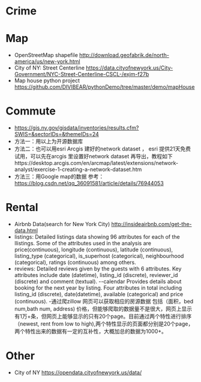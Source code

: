 # Crime

# Map
- OpenStreetMap shapefile http://download.geofabrik.de/north-america/us/new-york.html
- City of NY: Street Centerline https://data.cityofnewyork.us/City-Government/NYC-Street-Centerline-CSCL-/exjm-f27b
- Map house python project https://github.com/DIVIBEAR/pythonDemo/tree/master/demo/mapHouse

# Commute
- https://gis.ny.gov/gisdata/inventories/results.cfm?SWIS=&sectorIDs=&themeIDs=24
- 方法一：用以上为开源数据库
- 方法二：也可以用esri Arcgis 建好的network dataset ， esri 提供21天免费试用，可以先在arcgis 里设置好network dataset 再导出，教程如下https://desktop.arcgis.com/en/arcmap/latest/extensions/network-analyst/exercise-1-creating-a-network-dataset.htm
- 方法三：用Google map的数据 参考：https://blog.csdn.net/qq_36091581/article/details/76944053

# Rental
- Airbnb Data(search for New York City)
  http://insideairbnb.com/get-the-data.html
- listings:
Detailed listings data showing 96 attributes for each of the llistings. Some of the attributes used in the analysis are price(continuous), longitude (continuous), latitude (continuous), listing_type (categorical), is_superhost (categorical), neighbourhood (categorical), ratings (continuous) among others.
- reviews:
Detailed reviews given by the guests with 6 attributes. Key attributes include date (datetime), listing_id (discrete), reviewer_id (discrete) and comment (textual).
--calendar
Provides details about booking for the next year by listing. Four attributes in total including listing_id (discrete), date(datetime), available (categorical) and price (continuous).
-通过爬zillow 网页可以获取相应的房源数据 包括（面积，bed num,bath num, address) 价格，但能够爬取的数据量不是很大，网页上显示有1万+条，但网页上能够显示的只有20个page。目前通过两个特性进行排序（newest, rent from low to high),两个特性显示的页面都分别是20个page， 两个特性出来的数据有一定的互补性，大概加总的数据为1000+。



# Other
- City of NY https://opendata.cityofnewyork.us/data/
